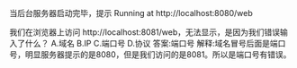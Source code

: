 当后台服务器启动完毕，提示 Running at http://localhost:8080/web

我们在浏览器上访问 http://localhost:8081/web，无法显示，是因为我们错误输入了什么？
A.域名
B.IP
C.端口号
D.协议
答案:端口号
解释:域名冒号后面是端口号，明显服务器提示的是8080，但是我们访问的是8081。所以是端口号有错误。